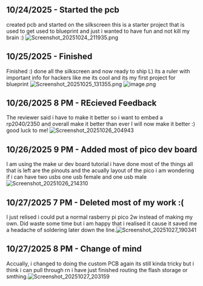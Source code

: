 <!--
  ===================    !!READ THIS NOTICE!!   ====================
  DO NOT edit this file manually. Your changes WILL BE OVERWRITTEN!
  This journal is auto generated and updated by Hack Club Blueprint.
  To edit this file, please edit your journal entries on Blueprint.
  ==================================================================
-->

## 10/24/2025 - Started the pcb  

created pcb and started on the silkscreen this is a starter project that is used to get used to blueprint and just i wanted to have fun and not kill my brain :)
![Screenshot_20251024_211935.png](https://blueprint.hackclub.com/user-attachments/blobs/proxy/eyJfcmFpbHMiOnsiZGF0YSI6NTA2MywicHVyIjoiYmxvYl9pZCJ9fQ==--024094d7bda08fa9f5e3bd99357838f8924e9260/Screenshot_20251024_211935.png)
  

## 10/25/2025 - Finished  

Finished :) done all the silkscreen and now ready to ship L) its a ruler with important info for hackers like me its cool and its my first project for blueprint
![Screenshot_20251025_131355.png](https://blueprint.hackclub.com/user-attachments/blobs/proxy/eyJfcmFpbHMiOnsiZGF0YSI6NTM0NywicHVyIjoiYmxvYl9pZCJ9fQ==--51e5e80810c4a7ac817b6562bb8d302ae356feae/Screenshot_20251025_131355.png)
![image.png](https://blueprint.hackclub.com/user-attachments/blobs/proxy/eyJfcmFpbHMiOnsiZGF0YSI6NTM0NiwicHVyIjoiYmxvYl9pZCJ9fQ==--6fbd1199750da3cf2f9bc888815ca6b2c50071fa/image.png)
  

## 10/26/2025 8 PM - REcieved Feedback  

The reviewer said i have to make it better so i want to embed a rp2040/2350 and overall make it better than ever I will now make it better :) good luck to me!
![Screenshot_20251026_204943](https://blueprint.hackclub.com/user-attachments/blobs/proxy/eyJfcmFpbHMiOnsiZGF0YSI6NTY3NywicHVyIjoiYmxvYl9pZCJ9fQ==--5963ffb64328e629bc9e53786d461aa3b0d114ea/Screenshot_20251026_204943.png)
  

## 10/26/2025 9 PM - Added most of pico dev board  

I am using the make ur dev board tutorial i have done most of the things all that is left are the pinouts and the acually layout of the pico i am wondering if i can have two usbs one usb female and one usb male![Screenshot_20251026_214310](https://blueprint.hackclub.com/user-attachments/blobs/proxy/eyJfcmFpbHMiOnsiZGF0YSI6NTY4NSwicHVyIjoiYmxvYl9pZCJ9fQ==--c68cb9a4891251b87ed12b1769fe045405b7a291/Screenshot_20251026_214310.png)
  

## 10/27/2025 7 PM - Deleted most of my work :(  

I just relised i could put a normal rasberry pi pico 2w instead of making my own. Did waste some time but i am happy that i realised it cause it saved me a headache of soldering later down the line.![Screenshot_20251027_190341](https://blueprint.hackclub.com/user-attachments/blobs/proxy/eyJfcmFpbHMiOnsiZGF0YSI6NTkwMywicHVyIjoiYmxvYl9pZCJ9fQ==--1309ebfdd592523297aac84b05e344d6a6ff852c/Screenshot_20251027_190341.png)
  

## 10/27/2025 8 PM - Change of mind  

Accually, i changed to doing the custom PCB again its still kinda tricky but i think i can pull through rn i have just finished routing the flash storage or smthing.![Screenshot_20251027_203159](https://blueprint.hackclub.com/user-attachments/blobs/proxy/eyJfcmFpbHMiOnsiZGF0YSI6NTkwNiwicHVyIjoiYmxvYl9pZCJ9fQ==--211fdfe29ba169844854c570637f36cb9fe357dc/Screenshot_20251027_203159.png)
  

